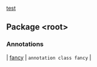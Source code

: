 [test](test/index)


## Package &lt;root&gt;


### Annotations


| [fancy](test/fancy/index) | `annotation class fancy` |

